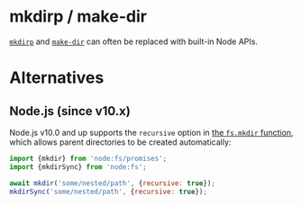 # mkdirp / make-dir

[`mkdirp`](https://www.npmjs.com/package/mkdirp) and [`make-dir`](https://www.npmjs.com/package/make-dir) can often be replaced with built-in Node APIs.

# Alternatives

## Node.js (since v10.x)

Node.js v10.0 and up supports the `recursive` option in [the `fs.mkdir`
function](https://nodejs.org/api/fs.html#fspromisesmkdirpath-options), which
allows parent directories to be created automatically:

```js
import {mkdir} from 'node:fs/promises';
import {mkdirSync} from 'node:fs';

await mkdir('some/nested/path', {recursive: true});
mkdirSync('some/nested/path', {recursive: true});
```
